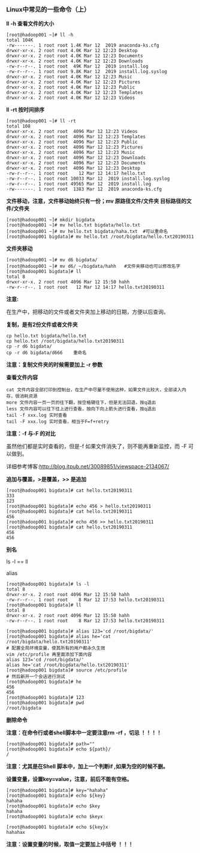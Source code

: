 ### Linux中常见的一些命令（上）
**ll -h 查看文件的大小**

    [root@hadoop001 ~]# ll -h
    total 104K
    -rw-------. 1 root root 1.4K Mar 12  2019 anaconda-ks.cfg
    drwxr-xr-x. 2 root root 4.0K Mar 12 12:23 Desktop
    drwxr-xr-x. 2 root root 4.0K Mar 12 12:23 Documents
    drwxr-xr-x. 2 root root 4.0K Mar 12 12:23 Downloads
    -rw-r--r--. 1 root root  49K Mar 12  2019 install.log
    -rw-r--r--. 1 root root 9.8K Mar 12  2019 install.log.syslog
    drwxr-xr-x. 2 root root 4.0K Mar 12 12:23 Music
    drwxr-xr-x. 2 root root 4.0K Mar 12 12:23 Pictures
    drwxr-xr-x. 2 root root 4.0K Mar 12 12:23 Public
    drwxr-xr-x. 2 root root 4.0K Mar 12 12:23 Templates
    drwxr-xr-x. 2 root root 4.0K Mar 12 12:23 Videos

 **ll -rt  按时间排序**

    [root@hadoop001 ~]# ll -rt
    total 108
    drwxr-xr-x. 2 root root  4096 Mar 12 12:23 Videos
    drwxr-xr-x. 2 root root  4096 Mar 12 12:23 Templates
    drwxr-xr-x. 2 root root  4096 Mar 12 12:23 Public
    drwxr-xr-x. 2 root root  4096 Mar 12 12:23 Pictures
    drwxr-xr-x. 2 root root  4096 Mar 12 12:23 Music
    drwxr-xr-x. 2 root root  4096 Mar 12 12:23 Downloads
    drwxr-xr-x. 2 root root  4096 Mar 12 12:23 Documents
    drwxr-xr-x. 2 root root  4096 Mar 12 12:23 Desktop
    -rw-r--r--. 1 root root    12 Mar 12 14:17 hello.txt
    -rw-r--r--. 1 root root 10033 Mar 12  2019 install.log.syslog
    -rw-r--r--. 1 root root 49565 Mar 12  2019 install.log
    -rw-------. 1 root root  1383 Mar 12  2019 anaconda-ks.cfg



 **文件移动，注意，文件移动始终只有一份；mv 原路径文件/文件夹   目标路径的文件/文件夹**

    [root@hadoop001 ~]# mkdir bigdata
    [root@hadoop001 ~]# mv hello.txt bigdata/hello.txt
    [root@hadoop001 ~]# mv hello.txt bigdata/haha.txt  #可以重命名
    [root@hadoop001 bigdata]# mv hello.txt /root/bigdata/hello.txt20190311 

 **文件夹移动**

    [root@hadoop001 ~]# mv d6 bigdata/
    [root@hadoop001 ~]# mv d6/ ~/bigdata/hahh   #文件夹移动也可以修改名字
    [root@hadoop001 bigdata]# ll
    total 8
    drwxr-xr-x. 2 root root 4096 Mar 12 15:50 hahh
    -rw-r--r--. 1 root root   12 Mar 12 14:17 hello.txt20190311



**注意:**

在生产中，把移动的文件或者文件夹加上移动的日期，方便以后查询。

 **复制，是有2份文件或者文件夹**

    cp hello.txt bigdata/hello.txt
    cp hello.txt /root/bigdata/hello.txt20190311
    cp -r d6 bigdata/
    cp -r d6 bigdata/d666    重命名

**注意：复制文件夹的时候需要加上 -r 参数**

 **查看文件内容**

    cat 文件内容全部打印到控制台，在生产中尽量不使用这种，如果文件比较大，全部读入内存，很消耗资源
    more 文件内容一页一页的往下翻，按空格键往下，但是无法回退，按q退出
    less 文件内容可以往下往上进行查看，按向下向上箭头进行查看，按q退出
    tail -f xxx.log 实时查看
    tail -F xxx.log 实时查看，相当于F=f+retry

**注意：-f 与-F 的对比**

虽然他们都是实时查看的，但是-f 如果文件消失了，则不能再重新监控，而 -F 可以做到。

详细参考博客:http://blog.itpub.net/30089851/viewspace-2134067/





 **追加与覆盖，>是覆盖，>> 是追加**

    [root@hadoop001 bigdata]# cat hello.txt20190311 
    333
    123
    [root@hadoop001 bigdata]# echo 456 > hello.txt20190311 
    [root@hadoop001 bigdata]# cat hello.txt20190311 
    456
    [root@hadoop001 bigdata]# echo 456 >> hello.txt20190311 
    [root@hadoop001 bigdata]# cat hello.txt20190311 
    456
    456

 **别名**

ls -l == ll

alias

    [root@hadoop001 bigdata]# ls -l
    total 8
    drwxr-xr-x. 2 root root 4096 Mar 12 15:50 hahh
    -rw-r--r--. 1 root root    8 Mar 12 17:53 hello.txt20190311
    [root@hadoop001 bigdata]# ll
    total 8
    drwxr-xr-x. 2 root root 4096 Mar 12 15:50 hahh
    -rw-r--r--. 1 root root    8 Mar 12 17:53 hello.txt20190311
    
    [root@hadoop001 bigdata]# alias 123='cd /root/bigdata/'
    [root@hadoop001 bigdata]# alias he='cat /root/bigdata/hello.txt20190311'
    # 配置全局环境变量，使其所有的用户都永久生效
    vim /etc/profile 再里面添加下面内容
    alias 123='cd /root/bigdata/'
    alias he='cat /root/bigdata/hello.txt20190311'
    [root@hadoop001 bigdata]# source /etc/profile
    # 然后新开一个会话进行测试
    [root@hadoop001 bigdata]# he
    456
    456
    [root@hadoop001 bigdata]# 123
    [root@hadoop001 bigdata]# pwd
    /root/bigdata

 **删除命令**

**注意：在命令行或者shell脚本中一定要注意rm -rf ，切忌 ！！！！**

    [root@hadoop001 bigdata]# path=""
    [root@hadoop001 bigdata]# echo ${path}/
    /

**注意：尤其是在Shell 脚本中，加上一个判断if ,如果为空的时候不删。**

 **设置变量，设置key=value，注意，前后不能有空格。**

    [root@hadoop001 bigdata]# key="hahaha"
    [root@hadoop001 bigdata]# echo ${key}
    hahaha
    [root@hadoop001 bigdata]# echo $key 
    hahaha
    [root@hadoop001 bigdata]# echo $keyx
    
    [root@hadoop001 bigdata]# echo ${key}x
    hahahax

**注意：设置变量的时候，取值一定要加上中括号 ！！！**




